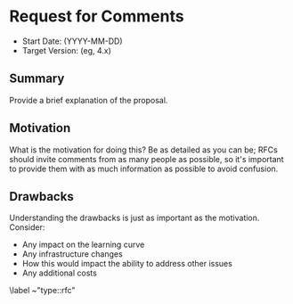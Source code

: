 # Request for Comments

* Start Date: (YYYY-MM-DD)
* Target Version: (eg, 4.x)

## Summary

Provide a brief explanation of the proposal.

## Motivation

What is the motivation for doing this? Be as detailed as you can be; RFCs should 
invite comments from as many people as possible, so it's important to provide 
them with as much information as possible to avoid confusion.

## Drawbacks

Understanding the drawbacks is just as important as the motivation. Consider:

* Any impact on the learning curve
* Any infrastructure changes
* How this would impact the ability to address other issues
* Any additional costs


\label ~"type::rfc"
